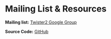 # Mailing List & Resources

**Mailing list:** [Twister2 Google Group](mailto:twister2@googlegroups.com)

**Source Code:** [GitHub](https://github.com/DSC-SPIDAL/twister2)

